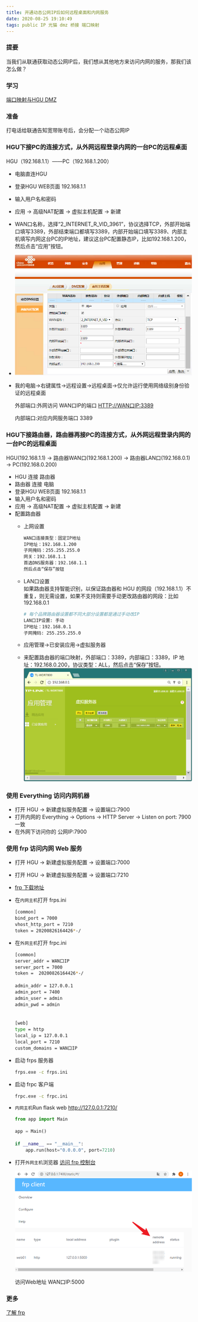 ```yaml
---
title: 开通动态公网IP后如何远程桌面和内网服务
date: 2020-08-25 19:10:49  
tags: public IP 光猫 dmz 桥接 端口映射 
---
```


### 提要

当我们从联通获取动态公网IP后，我们想从其他地方来访问内网的服务，那我们该怎么做？

### 学习

[端口映射与HGU DMZ](https://github.com/androllen/KnowlegeRepository/issues/10#issuecomment-680491174)

### 准备

打电话给联通告知宽带账号后，会分配一个动态公网IP

### HGU下接PC的连接方式，从外网远程登录内网的一台PC的远程桌面

HGU（192.168.1.1）——PC（192.168.1.200）

- 电脑直连HGU
- 登录HGU WEB页面 192.168.1.1
- 输入用户名和密码
- 应用 -> 高级NAT配置 -> 虚拟主机配置 -> 新建
- WAN口名称，选择“2_INTERNET_R_VID_3961”，协议选择TCP，外部开始端口填写3389，外部结束端口都填写3389，内部开始端口填写3389、内部主机填写内网这台PC的IP地址，建议这台PC配置静态IP，比如192.168.1.200，然后点击“应用”按钮。
- ![Wan口设置](../../assets/posts/20200826120216.png)
- 我的电脑->右键属性->远程设置->远程桌面->仅允许运行使用网络级别身份验证的远程桌面

    外部端口:外网访问 WAN口IP的端口 <HTTP://WAN口IP:3389>

    内部端口:对应内网服务端口 3389

### HGU下接路由器，路由器再接PC的连接方式，从外网远程登录内网的一台PC的远程桌面

HGU(192.168.1.1) -> 路由器WAN口(192.168.1.200) -> 路由器LAN口(192.168.0.1) -> PC(192.168.0.200)

- HGU 连接 路由器
- 路由器 连接 电脑
- 登录HGU WEB页面 192.168.1.1
- 输入用户名和密码
- 应用 -> 高级NAT配置 -> 虚拟主机配置 -> 新建
- 配置路由器
  - 上网设置

    ```sh
    WAN口连接类型：固定IP地址
    IP地址：192.168.1.200
    子网掩码：255.255.255.0
    网关：192.168.1.1
    首选DNS服务器：192.168.1.1
    然后点击“保存”按钮
    ```

  - LAN口设置  
  如果路由器支持智能识别，以保证路由器和 HGU 的网段（192.168.1.1）不重复，则无需设置，如果不支持则需要手动更改路由器的网段：比如192.168.0.1

      ```sh
      # 每个品牌路由器设置都不同大部分设置都是通过手动改IP
      LAN口IP设置: 手动
      IP地址：192.168.0.1
      子网掩码: 255.255.255.0
      ```

  - 应用管理->已安装应用->虚拟服务器  
  - 来配置路由器的端口映射，外部端口：3389，内部端口：3389，IP 地址：192.168.0.200，协议类型：ALL，然后点击“保存”按钮。  
  ![手动设置路由IP](../../assets/posts/20200826144536.png)

### 使用 Everything 访问内网机器

- 打开 HGU -> 新建虚拟服务配置 -> 设置端口:7900
- 打开内网的 Everything -> Options -> HTTP Server -> Listen on port: 7900 一致
- 在外网下访问你的 公网IP:7900

### 使用 frp 访问内网 Web 服务

- 打开 HGU -> 新建虚拟服务配置 -> 设置端口:7000
- 打开 HGU -> 新建虚拟服务配置 -> 设置端口:7210
- [frp 下载地址](https://github.com/fatedier/frp/releases)
- 在`内网主机`打开 frps.ini

    ```sh
    [common]
    bind_port = 7000
    vhost_http_port = 7210
    token = 20200826164426*-/
    ```

- 在`外网主机`打开 frpc.ini

    ```sh
    [common]
    server_addr = WAN口IP
    server_port = 7000
    token =  20200826164426*-/

    admin_addr = 127.0.0.1
    admin_port = 7400
    admin_user = admin
    admin_pwd = admin


    [web]
    type = http
    local_ip = 127.0.0.1
    local_port = 7210
    custom_domains = WAN口IP
    ```

- 启动 frps 服务器

    ```sh
    frps.exe -c frps.ini
    ```

- 启动 frpc 客户端

    ```sh
    frpc.exe -c frpc.ini
    ```

- `内网主机`Run flask web <http://127.0.0.1:7210/>

    ```python
    from app import Main

    app = Main()

    if __name__ == "__main__":
        app.run(host="0.0.0.0", port=7210)
    ```

- 打开`外网主机`浏览器  [访问 frp 控制台](http://127.0.0.1:7400/)  

    ![frp console](../../assets/posts/20200826165509.png)  

    访问Web地址 WAN口IP:5000

### 更多

[了解 frp](https://www.jianshu.com/p/f934e6f76673)  
